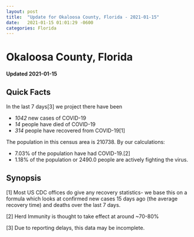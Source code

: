 ```yaml
---
layout: post
title:  "Update for Okaloosa County, Florida - 2021-01-15"
date:   2021-01-15 01:01:29 -0600
categories: Florida
---
```


# Okaloosa County, Florida
#### Updated 2021-01-15

## Quick Facts

In the last 7 days[3] we project there have been
- *1042* new cases of COVID-19
- *14* people have died of COVID-19
- *314* people have recovered from COVID-19[1]

The population in this census area is 210738. By our calculations:
- 7.03% of the population have had COVID-19.[2]
- 1.18% of the population or 2490.0 people are actively fighting the virus.

## Synopsis




[1] Most US CDC offices do give any recovery statistics- we base this on a formula which looks at confirmed new cases
15 days ago (the average recovery time) and deaths over the last 7 days.

[2] Herd Immunity is thought to take effect at around ~70-80%

[3] Due to reporting delays, this data may be incomplete.
 
    